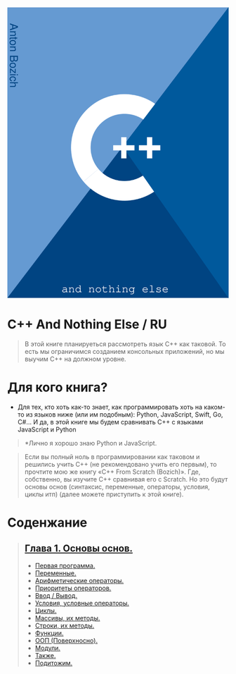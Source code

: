 ![Wrapper](wrapper.png)

# C++ And Nothing Else / RU 


> В этой книге планируеться рассмотреть язык С++ как таковой. То есть мы ограничимся созданием консольных приложений, но мы выучим С++ на должном уровне.

# Для кого книга?
- Для тех, кто хоть как-то знает, как программировать хоть на каком-то из языков ниже (или им подобным): Python, JavaScript, Swift, Go, C#… И да, в этой книге мы будем сравнивать С++ с языками JavaScript и Python 

> *Лично я хорошо знаю Python и JavaScript.

> Если вы полный ноль в программировании как таковом и решились учить С++ (не рекомендовано учить его первым), то прочтите мою же книгу «C++ From Scratch (Bozich)». Где, собственно, вы изучите С++ сравнивая его с Scratch. Но это будут основы основ (синтаксис, переменные, операторы, условия, циклы итп) (далее можете приступить к этой книге).

# Соденжание

> ## [Глава 1. Основы основ.]()
> * [Первая программа.]()
> * [Переменные.]()
> * [Арифметические операторы.]()
> * [Приоритеты операторов.]()
> * [Ввод / Вывод.]()
> * [Условия, условные операторы.]()
> * [Циклы.]()
> * [Массивы, их методы.]()
> * [Строки, их методы.]()
> * [Функции.]()
> * [ООП (Поверхносно).]()
> * [Модули.]()
> * [Также.]()
> * [Подитожим.]()
